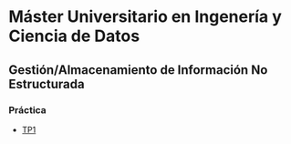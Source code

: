 # Máster Universitario en Ingenería y Ciencia de Datos
## Gestión/Almacenamiento de Información No Estructurada


### Práctica
- [TP1](https://www.example.com)

